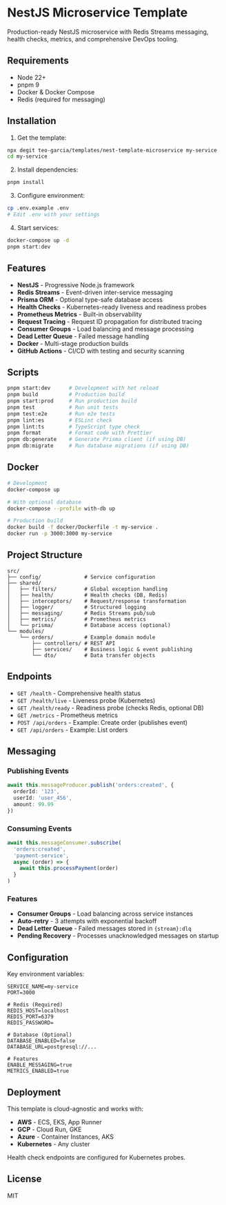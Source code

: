 # NestJS Microservice Template

Production-ready NestJS microservice with Redis Streams messaging, health checks, metrics, and comprehensive DevOps tooling.

## Requirements

- Node 22+
- pnpm 9
- Docker & Docker Compose
- Redis (required for messaging)

## Installation

1. Get the template:

```bash
npx degit teo-garcia/templates/nest-template-microservice my-service
cd my-service
```

2. Install dependencies:

```bash
pnpm install
```

3. Configure environment:

```bash
cp .env.example .env
# Edit .env with your settings
```

4. Start services:

```bash
docker-compose up -d
pnpm start:dev
```

## Features

- **NestJS** - Progressive Node.js framework
- **Redis Streams** - Event-driven inter-service messaging
- **Prisma ORM** - Optional type-safe database access
- **Health Checks** - Kubernetes-ready liveness and readiness probes
- **Prometheus Metrics** - Built-in observability
- **Request Tracing** - Request ID propagation for distributed tracing
- **Consumer Groups** - Load balancing and message processing
- **Dead Letter Queue** - Failed message handling
- **Docker** - Multi-stage production builds
- **GitHub Actions** - CI/CD with testing and security scanning

## Scripts

```bash
pnpm start:dev      # Development with hot reload
pnpm build          # Production build
pnpm start:prod     # Run production build
pnpm test           # Run unit tests
pnpm test:e2e       # Run e2e tests
pnpm lint:es        # ESLint check
pnpm lint:ts        # TypeScript type check
pnpm format         # Format code with Prettier
pnpm db:generate    # Generate Prisma client (if using DB)
pnpm db:migrate     # Run database migrations (if using DB)
```

## Docker

```bash
# Development
docker-compose up

# With optional database
docker-compose --profile with-db up

# Production build
docker build -f docker/Dockerfile -t my-service .
docker run -p 3000:3000 my-service
```

## Project Structure

```
src/
├── config/              # Service configuration
├── shared/
│   ├── filters/         # Global exception handling
│   ├── health/          # Health checks (DB, Redis)
│   ├── interceptors/    # Request/response transformation
│   ├── logger/          # Structured logging
│   ├── messaging/       # Redis Streams pub/sub
│   ├── metrics/         # Prometheus metrics
│   └── prisma/          # Database access (optional)
└── modules/
    └── orders/          # Example domain module
        ├── controllers/ # REST API
        ├── services/    # Business logic & event publishing
        └── dto/         # Data transfer objects
```

## Endpoints

- `GET /health` - Comprehensive health status
- `GET /health/live` - Liveness probe (Kubernetes)
- `GET /health/ready` - Readiness probe (checks Redis, optional DB)
- `GET /metrics` - Prometheus metrics
- `POST /api/orders` - Example: Create order (publishes event)
- `GET /api/orders` - Example: List orders

## Messaging

### Publishing Events

```typescript
await this.messageProducer.publish('orders:created', {
  orderId: '123',
  userId: 'user_456',
  amount: 99.99
})
```

### Consuming Events

```typescript
await this.messageConsumer.subscribe(
  'orders:created',
  'payment-service',
  async (order) => {
    await this.processPayment(order)
  }
)
```

### Features

- **Consumer Groups** - Load balancing across service instances
- **Auto-retry** - 3 attempts with exponential backoff
- **Dead Letter Queue** - Failed messages stored in `{stream}:dlq`
- **Pending Recovery** - Processes unacknowledged messages on startup

## Configuration

Key environment variables:

```env
SERVICE_NAME=my-service
PORT=3000

# Redis (Required)
REDIS_HOST=localhost
REDIS_PORT=6379
REDIS_PASSWORD=

# Database (Optional)
DATABASE_ENABLED=false
DATABASE_URL=postgresql://...

# Features
ENABLE_MESSAGING=true
METRICS_ENABLED=true
```

## Deployment

This template is cloud-agnostic and works with:

- **AWS** - ECS, EKS, App Runner
- **GCP** - Cloud Run, GKE
- **Azure** - Container Instances, AKS
- **Kubernetes** - Any cluster

Health check endpoints are configured for Kubernetes probes.

## License

MIT

